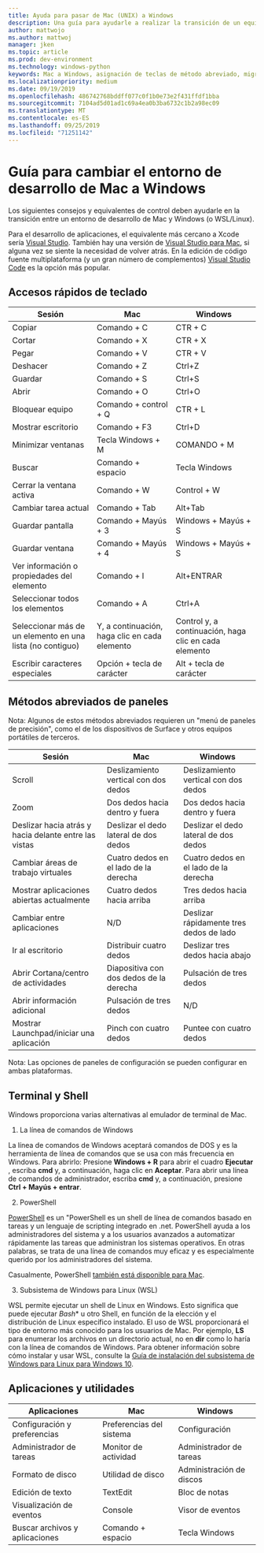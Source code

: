 ```yaml
---
title: Ayuda para pasar de Mac (UNIX) a Windows
description: Una guía para ayudarle a realizar la transición de un equipo Mac (UNIX) a un entorno de desarrollo de Windows, incluida la asignación de teclas de método abreviado y una breve descripción de los conceptos que difieren entre Mac y Windows.
author: mattwojo
ms.author: mattwoj
manager: jken
ms.topic: article
ms.prod: dev-environment
ms.technology: windows-python
keywords: Mac a Windows, asignación de teclas de método abreviado, migración de UNIX a Windows, transición de Mac a Windows, ayuda a pasar de MacBook a Surface, cómo usar Windows para un usuario de Macintosh, cambiar de Macintosh a Windows, ayuda para cambiar los entornos de desarrollo, Mac OS X a Windows, ayuda mover de Mac a PC
ms.localizationpriority: medium
ms.date: 09/19/2019
ms.openlocfilehash: 486742768bddff077c0f1b0e73e2f431ffdf1bba
ms.sourcegitcommit: 7104ad5d01ad1c69a4ea0b3ba6732c1b2a98ec09
ms.translationtype: MT
ms.contentlocale: es-ES
ms.lasthandoff: 09/25/2019
ms.locfileid: "71251142"
---
```

# <a name="guide-for-changing-your-dev-environment-from-mac-to-windows"></a>Guía para cambiar el entorno de desarrollo de Mac a Windows

Los siguientes consejos y equivalentes de control deben ayudarle en la transición entre un entorno de desarrollo de Mac y Windows (o WSL/Linux).

Para el desarrollo de aplicaciones, el equivalente más cercano a Xcode sería [Visual Studio](https://visualstudio.microsoft.com). También hay una versión de [Visual Studio para Mac](https://visualstudio.microsoft.com/vs/mac/), si alguna vez se siente la necesidad de volver atrás. En la edición de código fuente multiplataforma (y un gran número de complementos) [Visual Studio Code](https://code.visualstudio.com/?wt.mc_id=DX_841432) es la opción más popular.


## <a name="keyboard-shortcuts"></a>Accesos rápidos de teclado

| **Sesión** | **Mac** | **Windows** |
|---------------|--------------------|---------------------|
| Copiar | Comando + C | CTR + C |
| Cortar | Comando + X | CTR + X |
| Pegar | Comando + V | CTR + V |
| Deshacer | Comando + Z | Ctrl+Z |
| Guardar | Comando + S | Ctrl+S |
| Abrir | Comando + O | Ctrl+O |
| Bloquear equipo | Comando + control + Q | CTR + L |
| Mostrar escritorio | Comando + F3 | Ctrl+D |
| Minimizar ventanas | Tecla Windows + M | COMANDO + M |
| Buscar | Comando + espacio | Tecla Windows |
| Cerrar la ventana activa | Comando + W | Control + W |
| Cambiar tarea actual | Comando + Tab | Alt+Tab |
| Guardar pantalla | Comando + Mayús + 3 | Windows + Mayús + S |
| Guardar ventana | Comando + Mayús + 4 | Windows + Mayús + S |
| Ver información o propiedades del elemento | Comando + I | Alt+ENTRAR |
 | Seleccionar todos los elementos | Comando + A | Ctrl+A |
| Seleccionar más de un elemento en una lista (no contiguo) | Y, a continuación, haga clic en cada elemento | Control y, a continuación, haga clic en cada elemento |
| Escribir caracteres especiales | Opción + tecla de carácter | Alt + tecla de carácter|

## <a name="trackpad-shortcuts"></a>Métodos abreviados de paneles

Nota: Algunos de estos métodos abreviados requieren un "menú de paneles de precisión", como el de los dispositivos de Surface y otros equipos portátiles de terceros.

 **Sesión** | **Mac** | **Windows** |
|---------------|--------------------|---------------------|
| Scroll | Deslizamiento vertical con dos dedos | Deslizamiento vertical con dos dedos |
| Zoom | Dos dedos hacia dentro y fuera | Dos dedos hacia dentro y fuera |
| Deslizar hacia atrás y hacia delante entre las vistas | Deslizar el dedo lateral de dos dedos | Deslizar el dedo lateral de dos dedos |
| Cambiar áreas de trabajo virtuales | Cuatro dedos en el lado de la derecha | Cuatro dedos en el lado de la derecha |
| Mostrar aplicaciones abiertas actualmente | Cuatro dedos hacia arriba | Tres dedos hacia arriba |
| Cambiar entre aplicaciones | N/D | Deslizar rápidamente tres dedos de lado |
| Ir al escritorio | Distribuir cuatro dedos | Deslizar tres dedos hacia abajo |
| Abrir Cortana/centro de actividades | Diapositiva con dos dedos de la derecha | Pulsación de tres dedos |
| Abrir información adicional | Pulsación de tres dedos | N/D |
|Mostrar Launchpad/iniciar una aplicación | Pinch con cuatro dedos | Puntee con cuatro dedos |

Nota: Las opciones de paneles de configuración se pueden configurar en ambas plataformas.

## <a name="terminal-and-shell"></a>Terminal y Shell

Windows proporciona varias alternativas al emulador de terminal de Mac.

1. La línea de comandos de Windows

La línea de comandos de Windows aceptará comandos de DOS y es la herramienta de línea de comandos que se usa con más frecuencia en Windows. Para abrirlo: Presione **Windows + R** para abrir el cuadro **Ejecutar** , escriba **cmd** y, a continuación, haga clic en **Aceptar**. Para abrir una línea de comandos de administrador, escriba **cmd** y, a continuación, presione **Ctrl + Mayús + entrar**. 

2. PowerShell

[PowerShell](https://docs.microsoft.com/powershell/scripting/overview?view=powershell-6) es un "PowerShell es un shell de línea de comandos basado en tareas y un lenguaje de scripting integrado en .net. PowerShell ayuda a los administradores del sistema y a los usuarios avanzados a automatizar rápidamente las tareas que administran los sistemas operativos. En otras palabras, se trata de una línea de comandos muy eficaz y es especialmente querido por los administradores del sistema.

Casualmente, PowerShell [también está disponible para Mac](https://docs.microsoft.com/powershell/scripting/install/installing-powershell-core-on-macos?view=powershell-6).

3. Subsistema de Windows para Linux (WSL)

WSL permite ejecutar un shell de Linux en Windows. Esto significa que puede ejecutar *Bash** u otro Shell, en función de la elección y el distribución de Linux específico instalado. El uso de WSL proporcionará el tipo de entorno más conocido para los usuarios de Mac. Por ejemplo, **LS** para enumerar los archivos en un directorio actual, no en **dir** como lo haría con la línea de comandos de Windows. Para obtener información sobre cómo instalar y usar WSL, consulte la [Guía de instalación del subsistema de Windows para Linux para Windows 10](https://docs.microsoft.com/en-us/windows/wsl/install-win10).

## <a name="apps-and-utilities"></a>Aplicaciones y utilidades

 **Aplicaciones** | **Mac** | **Windows** |
|---------------|--------------------|---------------------|
| Configuración y preferencias | Preferencias del sistema | Configuración |
| Administrador de tareas | Monitor de actividad | Administrador de tareas |
| Formato de disco | Utilidad de disco | Administración de discos |
| Edición de texto | TextEdit | Bloc de notas |
| Visualización de eventos | Console | Visor de eventos |
| Buscar archivos y aplicaciones | Comando + espacio | Tecla Windows |
